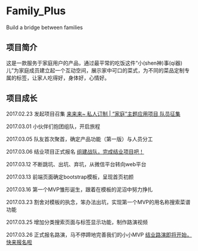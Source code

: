 # Family_Plus
Build a bridge between families


## 项目简介

这是一款服务于家庭用户的产品，通过最平常的吃饭这件“小(shen神)事(qi器)儿”为家庭成员建立起一个互动空间，展示家中可口的菜式，为不同的菜品定制专属的标签，让家人吃得好，身体好，心情好。

## 项目成长

2017.02.23    发起项目召集 [来来来~ 私人订制 | “家庭”主题应用项目 队员征集](https://github.com/AIMinder/Py103/issues/255)

2017.03.01    小伙伴们抱团组队，开启旅程

2017.03.05    队友首次聚首，确定产品功能（第一版）与人员分工

2017.03.06    结业项目正式报名 [组建战队，完成结业项目吧！](https://github.com/AIMinder/Py103/issues/221)

2017.03.12    不断跳坑、出坑、弃坑，从微信平台转向web平台

2017.03.13    前端页面确定bootstrap模板，呈现首页初颜

2017.03.16    第一个MVP雏形诞生，跟着在模板的泥沼中努力挣扎

2017.03.23    割舍对模板的执念，笨办法出坑，实现第一个MVP的用名称搜索菜谱功能

2017.03.25    增加分类搜索页面与标签显示功能，制作路演视频

2017.03.26    正式报名路演，马不停蹄地完善我们的小小MVP [结业路演即将开始，快来报名啦](https://github.com/AIMinder/Py103/issues/291)
